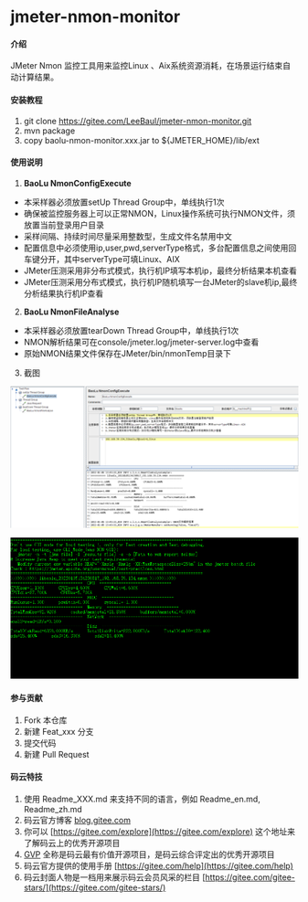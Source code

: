 # jmeter-nmon-monitor

#### 介绍
JMeter Nmon 监控工具用来监控Linux 、Aix系统资源消耗，在场景运行结束自动计算结果。

#### 安装教程

1.  git clone https://gitee.com/LeeBaul/jmeter-nmon-monitor.git
2.  mvn package
3.  copy baolu-nmon-monitor.xxx.jar to ${JMETER_HOME}/lib/ext

#### 使用说明

1.   **BaoLu NmonConfigExecute** 

- 本采样器必须放置setUp Thread Group中，单线执行1次
- 确保被监控服务器上可以正常NMON，Linux操作系统可执行NMON文件，须放置当前登录用户目录
- 采样间隔、持续时间尽量采用整数型，生成文件名禁用中文
- 配置信息中必须使用ip,user,pwd,serverType格式，多台配置信息之间使用回车键分开，其中serverType可填Linux、AIX
- JMeter压测采用非分布式模式，执行机IP填写本机ip，最终分析结果本机查看
- JMeter压测采用分布式模式，执行机IP随机填写一台JMeter的slave机ip,最终分析结果执行机IP查看

2.   **BaoLu NmonFileAnalyse** 

- 本采样器必须放置tearDown Thread Group中，单线执行1次
- NMON解析结果可在console/jmeter.log/jmeter-server.log中查看
- 原始NMON结果文件保存在JMeter/bin/nmonTemp目录下

3.  截图

![输入图片说明](src/main/resources/banner/image01.png)

![输入图片说明](src/main/resources/banner/image02.png)
  

#### 参与贡献

1.  Fork 本仓库
2.  新建 Feat_xxx 分支
3.  提交代码
4.  新建 Pull Request


#### 码云特技

1.  使用 Readme\_XXX.md 来支持不同的语言，例如 Readme\_en.md, Readme\_zh.md
2.  码云官方博客 [blog.gitee.com](https://blog.gitee.com)
3.  你可以 [https://gitee.com/explore](https://gitee.com/explore) 这个地址来了解码云上的优秀开源项目
4.  [GVP](https://gitee.com/gvp) 全称是码云最有价值开源项目，是码云综合评定出的优秀开源项目
5.  码云官方提供的使用手册 [https://gitee.com/help](https://gitee.com/help)
6.  码云封面人物是一档用来展示码云会员风采的栏目 [https://gitee.com/gitee-stars/](https://gitee.com/gitee-stars/)
